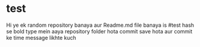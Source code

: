 # test
Hi ye ek random  repository banaya  aur Readme.md file banaya
is #test  hash se bold type mein aaya
repository folder hota
commit save hota
aur commit ke time message likhte kuch
